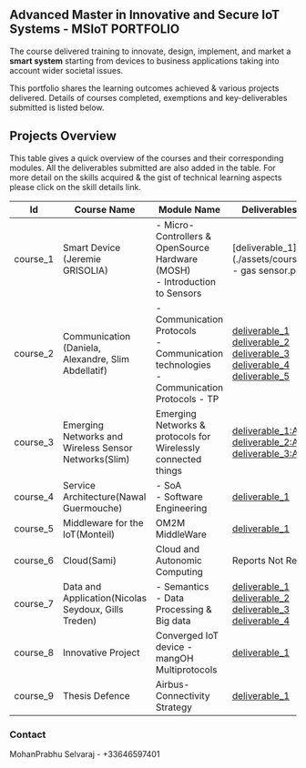 ## Advanced Master in Innovative and Secure IoT Systems - MSIoT PORTFOLIO

The course delivered training to innovate, design, implement, and market a **smart system** starting from devices to business applications taking into account wider societal issues.

This portfolio shares the learning outcomes achieved & various projects delivered. Details of courses completed, exemptions and key-deliverables submitted is listed below.

## Projects Overview

This table gives a quick overview of the courses and their corresponding modules. All the deliverables submitted are also added in the table. For more detail on the skills acquired & the gist of technical learning aspects please click on the skill details link.

|Id|Course Name|Module Name|Deliverables Submitted|Skills Analysis|
|------|------|------|------|-----|
|course_1|Smart Device<br>(Jeremie GRISOLIA)|- Micro-Controllers & OpenSource Hardware (MOSH)<br>- Introduction to Sensors|[deliverable_1](./assets/course1/Datasheet - gas sensor.pdf)|[Skills Analysis](./course1.md)|
|course_2|Communication<br>(Daniela, Alexandre, Slim Abdellatif)|- Communication Protocols<br>- Communication technologies<br>- Communication Protocols - TP|[deliverable_1](./assets/course2/course_2_1_2_Report.pdf)<br>[deliverable_2](./assets/course2/course_2_1_1_Presentation.pdf)<br>[deliverable_3](./assets/course2/course_2_2.pdf)<br>[deliverable_4](./assets/course2/course_2_3.pdf)<br>[deliverable_5](./assets/course2/course_2_4.pdf)|[Skills Analysis](./course2.md)|
|course_3|Emerging Networks and Wireless Sensor Networks(Slim)|Emerging Networks & protocols for Wirelessly connected things|[deliverable_1:Answer_1](./assets/course3/SDN_Ans_1.pdf)<br>[deliverable_2:Answer_2](./assets/course3/SDN_Ans_2.pdf)<br>[deliverable_3:Answer_3](./assets/course3/SDN_Ans_3.pdf)|[Skills Analysis](./course3.md)|
|course_4|Service Architecture(Nawal Guermouche)|- SoA<br>- Software Engineering|[deliverable_1](./assets/course4/course_4_1.pdf)|[Skills Analysis](./course4.md)|
|course_5|Middleware for the IoT(Monteil)|OM2M MiddleWare|[deliverable_1](./assets/course5/course_5.pdf)|[Skills Analysis](./course5a.md)|
|course_6|Cloud(Sami)|Cloud and Autonomic Computing|Reports Not Required|[Skills Analysis](./course6.md)|
|course_7|Data and Application(Nicolas Seydoux, Gills Treden)|- Semantics<br>- Data Processing & Big data|[deliverable_1](./assets/course7/course_7_1.pdf)<br>[deliverable_2](./assets/course7/course_7_2.pdf)<br>[deliverable_3](./assets/course7/global-tem.Rmd)<br>[deliverable_4](./assets/course7/climate-change-earth-surface-temperature-data.zip)|[semantics_Skill Analysis](./course7a.md)<br>[bigdata_Skill Analysis](./course7b.md)|
|course_8|Innovative Project|Converged IoT device - mangOH Multiprotocols|[deliverable_1](./assets/course9/course_9_1.pdf)|[Skills Analysis](./course9a.md)|
|course_9|Thesis Defence|Airbus-Connectivity Strategy|[deliverable_1](./assets/course9/course_9_1.pdf)|[Airbus_JD](./assets/Thesis/Airbus_JobDes.pdf)|

### Contact
MohanPrabhu Selvaraj - +33646597401
